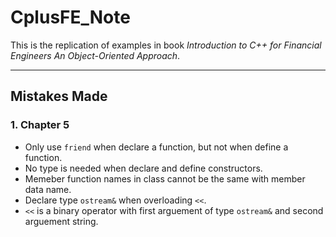 # CplusFE_Note

This is the replication of examples in book *Introduction to C++ for Financial Engineers An Object-Oriented Approach*.

--- 

## Mistakes Made

### 1. Chapter 5

- Only use `friend` when declare a function, but not when define a function.
- No type is needed when declare and define constructors.
- Memeber function names in class cannot be the same with member data name.
- Declare type `ostream&` when overloading `<<`.
- `<<` is a binary operator with first arguement of type `ostream&` and second arguement string.


